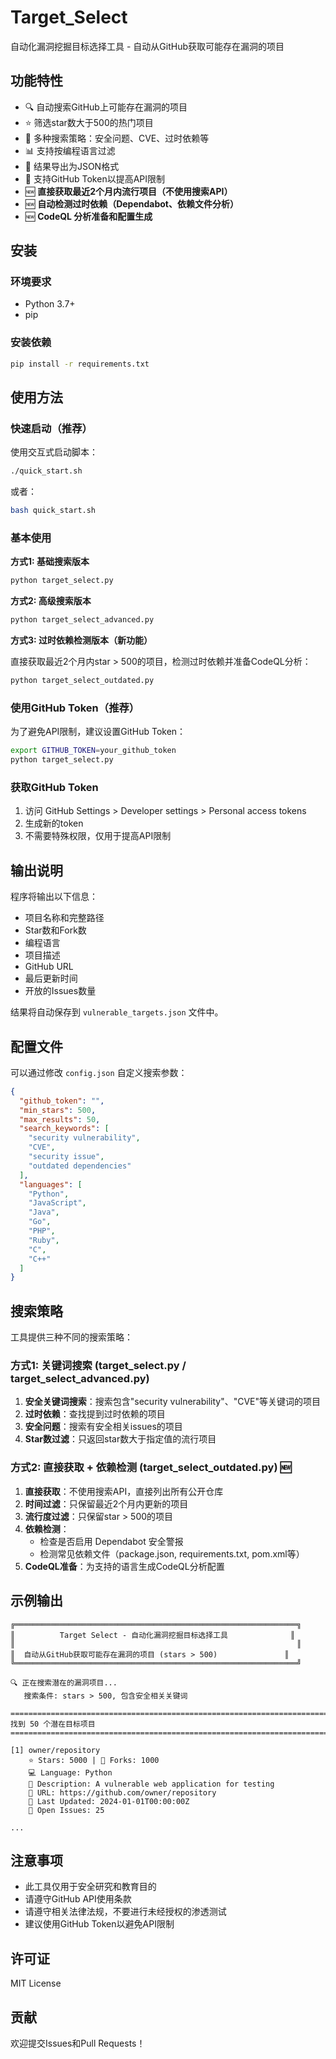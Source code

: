 # Target_Select

自动化漏洞挖掘目标选择工具 - 自动从GitHub获取可能存在漏洞的项目

## 功能特性

- 🔍 自动搜索GitHub上可能存在漏洞的项目
- ⭐ 筛选star数大于500的热门项目
- 🎯 多种搜索策略：安全问题、CVE、过时依赖等
- 📊 支持按编程语言过滤
- 💾 结果导出为JSON格式
- 🔐 支持GitHub Token以提高API限制
- 🆕 **直接获取最近2个月内流行项目（不使用搜索API）**
- 🆕 **自动检测过时依赖（Dependabot、依赖文件分析）**
- 🆕 **CodeQL 分析准备和配置生成**

## 安装

### 环境要求

- Python 3.7+
- pip

### 安装依赖

```bash
pip install -r requirements.txt
```

## 使用方法

### 快速启动（推荐）

使用交互式启动脚本：

```bash
./quick_start.sh
```

或者：

```bash
bash quick_start.sh
```

### 基本使用

**方式1: 基础搜索版本**

```bash
python target_select.py
```

**方式2: 高级搜索版本**

```bash
python target_select_advanced.py
```

**方式3: 过时依赖检测版本（新功能）**

直接获取最近2个月内star > 500的项目，检测过时依赖并准备CodeQL分析：

```bash
python target_select_outdated.py
```

### 使用GitHub Token（推荐）

为了避免API限制，建议设置GitHub Token：

```bash
export GITHUB_TOKEN=your_github_token
python target_select.py
```

### 获取GitHub Token

1. 访问 GitHub Settings > Developer settings > Personal access tokens
2. 生成新的token
3. 不需要特殊权限，仅用于提高API限制

## 输出说明

程序将输出以下信息：

- 项目名称和完整路径
- Star数和Fork数
- 编程语言
- 项目描述
- GitHub URL
- 最后更新时间
- 开放的Issues数量

结果将自动保存到 `vulnerable_targets.json` 文件中。

## 配置文件

可以通过修改 `config.json` 自定义搜索参数：

```json
{
  "github_token": "",
  "min_stars": 500,
  "max_results": 50,
  "search_keywords": [
    "security vulnerability",
    "CVE",
    "security issue",
    "outdated dependencies"
  ],
  "languages": [
    "Python",
    "JavaScript",
    "Java",
    "Go",
    "PHP",
    "Ruby",
    "C",
    "C++"
  ]
}
```

## 搜索策略

工具提供三种不同的搜索策略：

### 方式1: 关键词搜索 (target_select.py / target_select_advanced.py)

1. **安全关键词搜索**：搜索包含"security vulnerability"、"CVE"等关键词的项目
2. **过时依赖**：查找提到过时依赖的项目
3. **安全问题**：搜索有安全相关issues的项目
4. **Star数过滤**：只返回star数大于指定值的流行项目

### 方式2: 直接获取 + 依赖检测 (target_select_outdated.py) 🆕

1. **直接获取**：不使用搜索API，直接列出所有公开仓库
2. **时间过滤**：只保留最近2个月内更新的项目
3. **流行度过滤**：只保留star > 500的项目
4. **依赖检测**：
   - 检查是否启用 Dependabot 安全警报
   - 检测常见依赖文件（package.json, requirements.txt, pom.xml等）
5. **CodeQL准备**：为支持的语言生成CodeQL分析配置

## 示例输出

```
╔═══════════════════════════════════════════════════════════════╗
║          Target Select - 自动化漏洞挖掘目标选择工具              ║
║                                                               ║
║  自动从GitHub获取可能存在漏洞的项目 (stars > 500)               ║
╚═══════════════════════════════════════════════════════════════╝

🔍 正在搜索潜在的漏洞项目...
   搜索条件: stars > 500, 包含安全相关关键词

================================================================================
找到 50 个潜在目标项目
================================================================================

[1] owner/repository
    ⭐ Stars: 5000 | 🍴 Forks: 1000
    💻 Language: Python
    📝 Description: A vulnerable web application for testing
    🔗 URL: https://github.com/owner/repository
    📅 Last Updated: 2024-01-01T00:00:00Z
    🐛 Open Issues: 25

...
```

## 注意事项

- 此工具仅用于安全研究和教育目的
- 请遵守GitHub API使用条款
- 请遵守相关法律法规，不要进行未经授权的渗透测试
- 建议使用GitHub Token以避免API限制

## 许可证

MIT License

## 贡献

欢迎提交Issues和Pull Requests！